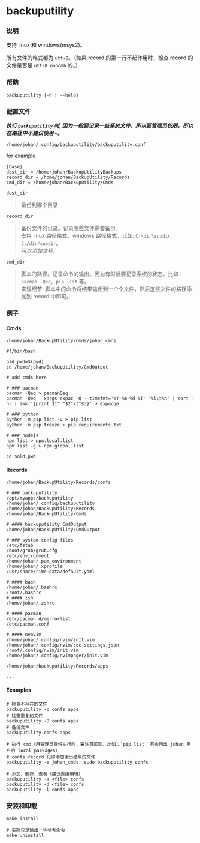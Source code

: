 backuputility
===

### 说明

支持 linux 和 windows(msys2)。

所有文件的格式都为 `utf-8`。（如果 record 的第一行不起作用时，检查 record 的文件是否是 `utf-8 nobomb` 的。）

### 帮助

`backuputility {-h | --help}`

### 配置文件

***执行 `backuputility` 时, 因为一般要记录一些系统文件，所以要管理员权限。所以在路径中不建议使用 `~`。***

`/home/johan/.config/backuputility/backuputility.conf`

for example

```
[base]
dest_dir = /home/johan/BackupUtilityBackups
record_dir = /home/johan/BackupUtility/Records
cmd_dir = /home/johan/BackupUtility/Cmds
```

`dest_dir`

> 备份到哪个目录

`record_dir`

> 备份文件的记录。记录哪些文件需要备份。<br>
> 支持 linux 路径格式。windows 路径格式，比如: `C:\dir\subdir`, `C:/dir/subdir`。<br>
> *可以添加注释。*

`cmd_dir`

> 脚本的路径。记录命令的输出。因为有时候要记录系统的状态。比如：`pacman -Qeq, pip list` 等。<br>
> 实现细节: 脚本中的命令将结果输出到一个个文件，然后这些文件的路径添加到 record 中即可。

### 例子

#### Cmds

`/home/johan/BackupUtility/Cmds/johan_cmds`

```
#!/bin/bash

old_pwd=$(pwd)
cd /home/johan/BackupUtility/CmdOutput

# add cmds here

# ### pacman
pacman -Qeq > pacmanQeq
pacman -Qeq | xargs expac -Q --timefmt='%Y-%m-%d %T' '%l\t%n' | sort -nr | awk '{print $1" "$2"\t"$3}' > expacqe

# ### python
python -m pip list -v > pip.list
python -m pip freeze > pip.requirements.txt

# ### nodejs
npm list > npm.local.list
npm list -g > npm.global.list

cd $old_pwd
```

#### Records

`/home/johan/BackupUtility/Records/confs`

```
# ### backuputility
/opt/myapps/backuputility
/home/johan/.config/backuputility
/home/johan/BackupUtility/Records
/home/johan/BackupUtility/Cmds

# #### backuputility CmdOutput
/home/johan/BackupUtility/CmdOutput

# ### system config files
/etc/fstab
/boot/grub/grub.cfg
/etc/environment
/home/johan/.pam_environment
/home/johan/.xprofile
/usr/share/rime-data/default.yaml

# #### bash
/home/johan/.bashrc
/root/.bashrc
# #### zsh
/home/johan/.zshrc

# #### pacman
/etc/pacman.d/mirrorlist
/etc/pacman.conf

# #### neovim
/home/johan/.config/nvim/init.vim
/home/johan/.config/nvim/coc-settings.json
/root/.config/nvim/init.vim
/home/johan/.config/nvimpager/init.vim
```

`/home/johan/backuputility/Records/apps`

```
...
```

#### Examples

    # 检查不存在的文件
    backuputility -c confs apps
    # 检查重复的文件
    backuputility -D confs apps
    # 备份文件
    backuputility confs apps

    # 执行 cmd（用管理员身份执行时，要注意区别。比如：`pip list` 不会列出 johan 用户的 local packages）
    # confs record 记得添加输出结果的文件
    backuputility -e johan_cmds; sudo backuputility confs

    # 添加，删除，查看（建议直接编辑）
    backuputility -a <file> confs
    backuputility -d <file> confs
    backuputility -l confs apps

### 安装和卸载

    make install

    # 实际只是输出一些参考命令
    make uninstall
